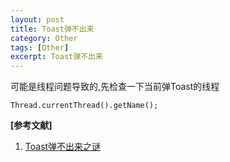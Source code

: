```yaml
---
layout: post
title: Toast弹不出来
category: Other
tags: [Other]
excerpt: Toast弹不出来
---
```


可能是线程问题导致的,先检查一下当前弹Toast的线程

	Thread.currentThread().getName();	


**[参考文献]**

1. [Toast弹不出来之谜](https://blog.csdn.net/qq_33505109/article/details/85001074 "Toast弹不出来之谜")

